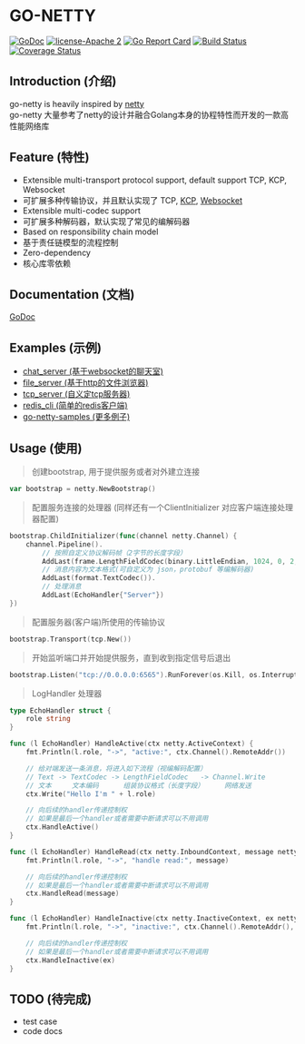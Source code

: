 # GO-NETTY

[![GoDoc][1]][2] [![license-Apache 2][3]][4] [![Go Report Card][5]][6] [![Build Status][9]][10] [![Coverage Status][11]][12]

<!--[![Downloads][7]][8]-->

[1]: https://godoc.org/github.com/go-netty/go-netty?status.svg
[2]: https://godoc.org/github.com/go-netty/go-netty
[3]: https://img.shields.io/badge/license-Apache%202-blue.svg
[4]: LICENSE
[5]: https://goreportcard.com/badge/github.com/go-netty/go-netty
[6]: https://goreportcard.com/report/github.com/go-netty/go-netty
[7]: https://img.shields.io/github/downloads/go-netty/go-netty/total.svg?maxAge=1800
[8]: https://github.com/go-netty/go-netty/releases
[9]: https://travis-ci.org/go-netty/go-netty.svg?branch=master
[10]: https://travis-ci.org/go-netty/go-netty
[11]: https://codecov.io/gh/go-netty/go-netty/branch/master/graph/badge.svg
[12]: https://codecov.io/gh/go-netty/go-netty

## Introduction (介绍)

go-netty is heavily inspired by [netty](https://github.com/netty/netty)  
go-netty 大量参考了netty的设计并融合Golang本身的协程特性而开发的一款高性能网络库

## Feature (特性)

* Extensible multi-transport protocol support, default support TCP, KCP, Websocket
* 可扩展多种传输协议，并且默认实现了 TCP, [KCP](https://github.com/go-netty/go-netty-transport/tree/master/kcp), [Websocket](https://github.com/go-netty/go-netty-transport/tree/master/websocket)
* Extensible multi-codec support
* 可扩展多种解码器，默认实现了常见的编解码器
* Based on responsibility chain model
* 基于责任链模型的流程控制
* Zero-dependency
* 核心库零依赖

## Documentation (文档)
[GoDoc](https://godoc.org/github.com/go-netty/go-netty)

## Examples (示例)

* [chat_server (基于websocket的聊天室)](https://github.com/go-netty/go-netty-samples/blob/master/chat_server/main.go)  
* [file_server (基于http的文件浏览器)](https://github.com/go-netty/go-netty-samples/blob/master/file_server/main.go)  
* [tcp_server (自义定tcp服务器)](https://github.com/go-netty/go-netty-samples/blob/master/tcp_server/main.go)  
* [redis_cli (简单的redis客户端)](https://github.com/go-netty/go-netty-samples/blob/master/redis_cli/main.go)
* [go-netty-samples (更多例子)](https://github.com/go-netty/go-netty-samples)  

## Usage (使用)

> 创建bootstrap, 用于提供服务或者对外建立连接

```go
var bootstrap = netty.NewBootstrap()
```

> 配置服务连接的处理器 (同样还有一个ClientInitializer 对应客户端连接处理器配置)

```go
bootstrap.ChildInitializer(func(channel netty.Channel) {
    channel.Pipeline().
        // 按照自定义协议解码帧（2字节的长度字段）
        AddLast(frame.LengthFieldCodec(binary.LittleEndian, 1024, 0, 2, 0, 0)).
        // 消息内容为文本格式(可自定义为 json，protobuf 等编解码器)
        AddLast(format.TextCodec()).
        // 处理消息
        AddLast(EchoHandler{"Server"})
})
```

> 配置服务器(客户端)所使用的传输协议

```go
bootstrap.Transport(tcp.New())
```

> 开始监听端口并开始提供服务，直到收到指定信号后退出

```go
bootstrap.Listen("tcp://0.0.0.0:6565").RunForever(os.Kill, os.Interrupt)
```

> LogHandler 处理器

```go
type EchoHandler struct {
    role string
}

func (l EchoHandler) HandleActive(ctx netty.ActiveContext) {
    fmt.Println(l.role, "->", "active:", ctx.Channel().RemoteAddr())

    // 给对端发送一条消息，将进入如下流程（视编解码配置）
    // Text -> TextCodec -> LengthFieldCodec   -> Channel.Write
    // 文本     文本编码      组装协议格式（长度字段）     网络发送
    ctx.Write("Hello I'm " + l.role)

    // 向后续的handler传递控制权
    // 如果是最后一个handler或者需要中断请求可以不用调用
    ctx.HandleActive()
}

func (l EchoHandler) HandleRead(ctx netty.InboundContext, message netty.Message) {
    fmt.Println(l.role, "->", "handle read:", message)

    // 向后续的handler传递控制权
    // 如果是最后一个handler或者需要中断请求可以不用调用
    ctx.HandleRead(message)
}

func (l EchoHandler) HandleInactive(ctx netty.InactiveContext, ex netty.Exception) {
    fmt.Println(l.role, "->", "inactive:", ctx.Channel().RemoteAddr(), ex)

    // 向后续的handler传递控制权
    // 如果是最后一个handler或者需要中断请求可以不用调用
    ctx.HandleInactive(ex)
}
```

## TODO (待完成)

* test case
* code docs
